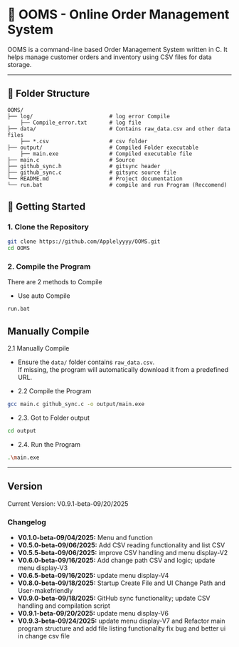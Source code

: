 # 🛒 OOMS - Online Order Management System

OOMS is a command-line based Order Management System written in C. It helps manage customer orders and inventory using CSV files for data storage.

---

## 📁 Folder Structure

```plaintext
OOMS/
├── log/                        # log error Compile
    ├── Compile_error.txt       # log file
├── data/                       # Contains raw_data.csv and other data files
    ├── *.csv                   # csv folder
├── output/                     # Compiled Folder executable
    ├── main.exe                # Compiled executable file
├── main.c                      # Source
├── github_sync.h               # gitsync header 
├── github_sync.c               # gitsync source file
└── README.md                   # Project documentation
└── run.bat                     # compile and run Program (Reccomend)
```

## 🚀 Getting Started

### 1. Clone the Repository

```bash
git clone https://github.com/Applelyyyy/OOMS.git
cd OOMS
```

### 2. Compile the Program

 There are 2 methods to Compile

- Use auto Compile

```bash
run.bat
```

## Manually Compile

2.1 Manually  Compile

- Ensure the `data/` folder contains `raw_data.csv`.  
If missing, the program will automatically download it from a predefined URL.

- 2.2 Compile the Program

```bash
gcc main.c github_sync.c -o output/main.exe
```

- 2.3. Got to Folder output

```bash
cd output
```

- 2.4. Run the Program

```bash
.\main.exe
```

---

## Version

Current Version: V0.9.1-beta-09/20/2025

### Changelog

- **V0.1.0-beta-09/04/2025:** Menu and function
- **V0.5.0-beta-09/06/2025:** Add CSV reading functionality and list CSV
- **V0.5.5-beta-09/06/2025:** improve CSV handling and menu display-V2
- **V0.6.0-beta-09/16/2025:** Add change path CSV and logic; update menu display-V3
- **V0.6.5-beta-09/16/2025:** update menu display-V4
- **V0.8.0-beta-09/18/2025:** Startup Create File and UI Change Path and User-makefriendly
- **V0.9.0-beta-09/18/2025:** GitHub sync functionality; update CSV handling and compilation script
- **V0.9.1-beta-09/20/2025:** update menu display-V6
- **V0.9.3-beta-09/24/2025:** update menu display-V7 and Refactor main program structure and add file listing functionality fix bug and better ui in change csv file
